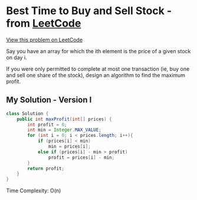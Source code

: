 # Best Time to Buy and Sell Stock - from [LeetCode](https://leetcode.com)
[View this problem on LeetCode](https://leetcode.com/problems/best-time-to-buy-and-sell-stock/description/)

Say you have an array for which the ith element is the price of a given stock on day i.

If you were only permitted to complete at most one transaction (ie, buy one and sell one share of the stock), design an algorithm to find the maximum profit.

## My Solution - Version I
```java
class Solution {
    public int maxProfit(int[] prices) {        
        int profit = 0;
        int min = Integer.MAX_VALUE;
        for (int i = 0; i < prices.length; i++){
            if (prices[i] < min)
                min = prices[i];
            else if (prices[i] - min > profit)
                profit = prices[i] - min;
        }
        return profit;
    }
}
```

Time Complexity: O(n)
